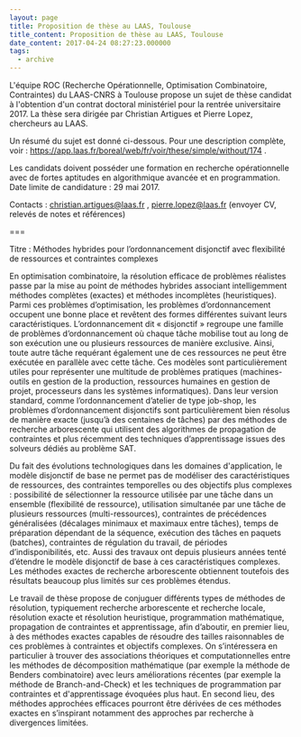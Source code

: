 ```yaml
---
layout: page
title: Proposition de thèse au LAAS, Toulouse
title_content: Proposition de thèse au LAAS, Toulouse
date_content: 2017-04-24 08:27:23.000000
tags:
  - archive
---
```

L'équipe ROC (Recherche Opérationnelle, Optimisation Combinatoire,
Contraintes) du LAAS-CNRS à Toulouse propose un sujet de thèse candidat à
l'obtention d'un contrat doctoral ministériel pour la rentrée universitaire
2017. La thèse sera dirigée par Christian Artigues et Pierre Lopez, chercheurs
au LAAS.



Un résumé du sujet est donné ci-dessous. Pour une description complète, voir :
<https://app.laas.fr/boreal/web/fr/voir/these/simple/without/174> .



Les candidats doivent posséder une formation en recherche opérationnelle avec
de fortes aptitudes en algorithmique avancée et en programmation. Date limite
de candidature : 29 mai 2017.  
  
Contacts : [christian.artigues@laas.fr](mailto:christian.artigues@laas.fr) ,
[pierre.lopez@laas.fr](mailto:pierre.lopez@laas.fr) (envoyer CV, relevés de
notes et références)



  
===  
  
Titre : Méthodes hybrides pour l’ordonnancement disjonctif avec flexibilité de
ressources et contraintes complexes  
  
  
En optimisation combinatoire, la résolution efficace de problèmes réalistes
passe par la mise au point de méthodes hybrides associant intelligemment
méthodes complètes (exactes) et méthodes incomplètes (heuristiques). Parmi ces
problèmes d’optimisation, les problèmes d’ordonnancement occupent une bonne
place et revêtent des formes différentes suivant leurs caractéristiques.
L’ordonnancement dit « disjonctif » regroupe une famille de problèmes
d’ordonnancement où chaque tâche mobilise tout au long de son exécution une ou
plusieurs ressources de manière exclusive. Ainsi, toute autre tâche requérant
également une de ces ressources ne peut être exécutée en parallèle avec cette
tâche. Ces modèles sont particulièrement utiles pour représenter une multitude
de problèmes pratiques (machines-outils en gestion de la production,
ressources humaines en gestion de projet, processeurs dans les systèmes
informatiques). Dans leur version standard, comme l’ordonnancement d’atelier
de type job-shop, les problèmes d’ordonnancement disjonctifs sont
particulièrement bien résolus de manière exacte (jusqu’à des centaines de
tâches) par des méthodes de recherche arborescente qui utilisent des
algorithmes de propagation de contraintes et plus récemment des techniques
d’apprentissage issues des solveurs dédiés au problème SAT.  
  
Du fait des évolutions technologiques dans les domaines d'application, le
modèle disjonctif de base ne permet pas de modéliser des caractéristiques de
ressources, des contraintes temporelles ou des objectifs plus complexes :
possibilité de sélectionner la ressource utilisée par une tâche dans un
ensemble (flexibilité de ressource), utilisation simultanée par une tâche de
plusieurs ressources (multi-ressources), contraintes de précédences
généralisées (décalages minimaux et maximaux entre tâches), temps de
préparation dépendant de la séquence, exécution des tâches en paquets
(batches), contraintes de régulation du travail, de périodes
d’indisponibilités, etc. Aussi des travaux ont depuis plusieurs années tenté
d’étendre le modèle disjonctif de base à ces caractéristiques complexes. Les
méthodes exactes de recherche arborescente obtiennent toutefois des résultats
beaucoup plus limités sur ces problèmes étendus.  
  
Le travail de thèse propose de conjuguer différents types de méthodes de
résolution, typiquement recherche arborescente et recherche locale, résolution
exacte et résolution heuristique, programmation mathématique, propagation de
contraintes et apprentissage, afin d’aboutir, en premier lieu, à des méthodes
exactes capables de résoudre des tailles raisonnables de ces problèmes à
contraintes et objectifs complexes. On s’intéressera en particulier à trouver
des associations théoriques et computationnelles entre les méthodes de
décomposition mathématique (par exemple la méthode de Benders combinatoire)
avec leurs améliorations récentes (par exemple la méthode de Branch-and-Check)
et les techniques de programmation par contraintes et d'apprentissage évoquées
plus haut. En second lieu, des méthodes approchées efficaces pourront être
dérivées de ces méthodes exactes en s’inspirant notamment des approches par
recherche à divergences limitées.

